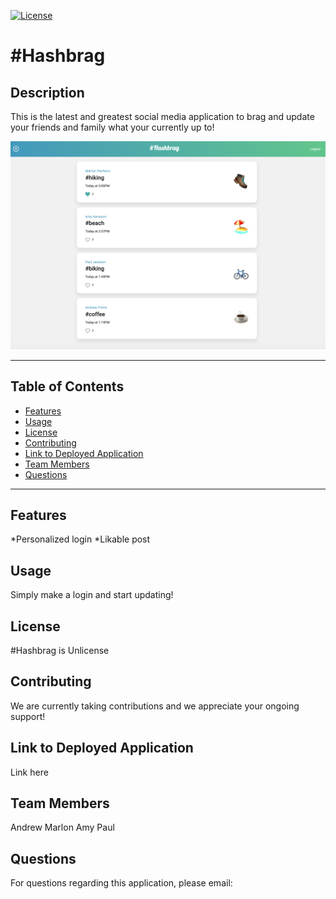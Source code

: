 
  
  [![License](https://img.shields.io/badge/license-Unlicense-blue.svg)](http://unlicense.org/)

  

  # #Hashbrag
  ## Description
  This is the latest and greatest social media application to brag and update your friends and family what your currently up to! 

  ![](/public/img/ScreenShot.png)

  ---
  ## Table of Contents

  * [Features](#features)
  * [Usage](#usage)
  * [License](#license)
  * [Contributing](#contributing)
  * [Link to Deployed Application](#link)
  * [Team Members](#teamMembers)
  * [Questions](#questions)
 ---
 ## Features
  \*Personalized login
  \*Likable post

  ## Usage
  Simply make a login and start updating!

  ## License
  #Hashbrag is Unlicense

  ## Contributing
  We are currently taking contributions and we appreciate your ongoing support!

  ## Link to Deployed Application
  Link here

  ## Team Members
  Andrew
  Marlon
  Amy
  Paul

  ## Questions
  For questions regarding this application, please email: 




